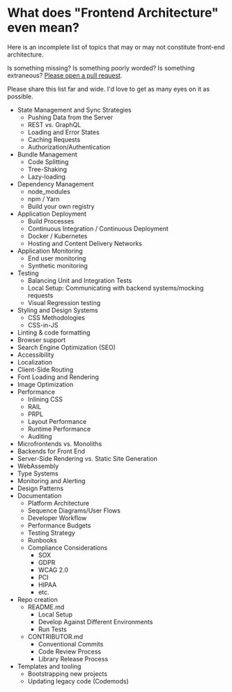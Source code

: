 # What does "Frontend Architecture" even mean?

Here is an incomplete list of topics that may or may not constitute front-end architecture.

Is something missing? Is something poorly worded? Is something extraneous? [Please open a pull request](https://github.com/stevekinney/frontend-architecture-topics/pulls).

Please share this list far and wide. I'd love to get as many eyes on it as possible.

- State Management and Sync Strategies
	- Pushing Data from the Server
	- REST vs. GraphQL
	- Loading and Error States
	- Caching Requests
	- Authorization/Authentication
- Bundle Management
	- Code Splitting
	- Tree-Shaking
	- Lazy-loading
- Dependency Management
	- node_modules
	- npm / Yarn
	- Build your own registry
- Application Deployment
	- Build Processes
	- Continuous Integration / Continuous Deployment
	- Docker / Kubernetes
	- Hosting and Content Delivery Networks
- Application Monitoring
	- End user monitoring   	
	- Synthetic monitoring   	
- Testing
	- Balancing Unit and Integration Tests
	- Local Setup: Communicating with backend systems/mocking requests
	- Visual Regression testing
- Styling and Design Systems
	- CSS Methodologies
	- CSS-in-JS
- Linting & code formatting
- Browser support
- Search Engine Optimization (SEO)
- Accessibility
- Localization 
- Client-Side Routing
- Font Loading and Rendering
- Image Optimization
- Performance
	- Inlining CSS
	- RAIL
	- PRPL
	- Layout Performance
	- Runtime Performance
	- Auditing
- Microfrontends vs. Monoliths
- Backends for Front End
- Server-Side Rendering vs. Static Site Generation
- WebAssembly
- Type Systems
- Monitoring and Alerting
- Design Patterns
- Documentation
	- Platform Architecture
	- Sequence Diagrams/User Flows
	- Developer Workflow
	- Performance Budgets
	- Testing Strategy
	- Runbooks
	- Compliance Considerations
		- SOX
		- GDPR
		- WCAG 2.0
		- PCI
		- HIPAA
		- etc.
- Repo creation
	- README.md
		- Local Setup
		- Develop Against Different Environments
		- Run Tests
	- CONTRIBUTOR.md
		- Conventional Commits
		- Code Review Process
		- Library Release Process
- Templates and tooling 
	- Bootstrapping new projects
	- Updating legacy code (Codemods)
